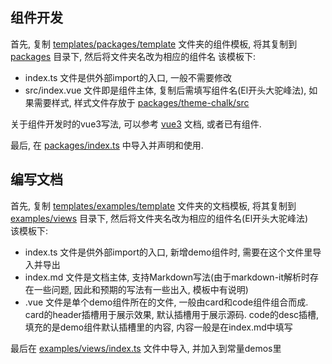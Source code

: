 ## 组件开发

首先, 复制 [templates/packages/template](./teamplate/packages/template) 文件夹的组件模板, 将其复制到 [packages](../packages/) 目录下, 然后将文件夹名改为相应的组件名
该模板下:  
- index.ts 文件是供外部import的入口, 一般不需要修改
- src/index.vue 文件即是组件主体, 复制后需填写组件名(El开头大驼峰法), 如果需要样式, 样式文件存放于 [packages/theme-chalk/src](../packages/theme-chalk/src)  

关于组件开发时的vue3写法, 可以参考 [vue3](http://v3.vuejs.org/) 文档, 或者已有组件.  

最后, 在 [packages/index.ts](../packages/index.ts) 中导入并声明和使用.  

## 编写文档
首先, 复制 [templates/examples/template](./teamplate/packages/template) 文件夹的文档模板, 将其复制到 [examples/views](../examples/views/) 目录下, 然后将文件夹名改为相应的组件名(El开头大驼峰法)  
该模板下:  
- index.ts 文件是供外部import的入口, 新增demo组件时, 需要在这个文件里导入并导出
- index.md 文件是文档主体, 支持Markdown写法(由于markdown-it解析时存在一些问题, 因此和预期的写法有一些出入, 模板中有说明)
- .vue 文件是单个demo组件所在的文件, 一般由card和code组件组合而成. card的header插槽用于展示效果, 默认插槽用于展示源码. code的desc插槽, 填充的是demo组件默认插槽里的内容, 内容一般是在index.md中填写

最后在 [examples/views/index.ts](../examples/views/index.ts) 文件中导入, 并加入到常量demos里